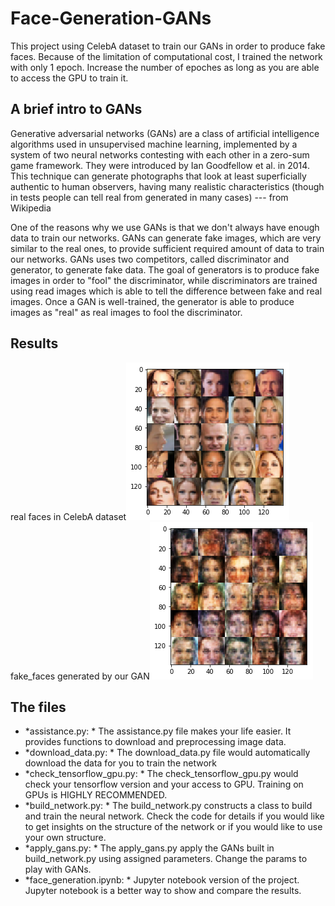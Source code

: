 # Face-Generation-GANs

This project using CelebA dataset to train our GANs in order to produce fake faces. Because of the limitation of computational cost, I trained the network with only 1 epoch. Increase the number of epoches as long as you are able to access the GPU to train it.

## A brief intro to GANs
Generative adversarial networks (GANs) are a class of artificial intelligence algorithms used in unsupervised machine learning, implemented by a system of two neural networks contesting with each other in a zero-sum game framework. They were introduced by Ian Goodfellow et al. in 2014. This technique can generate photographs that look at least superficially authentic to human observers, having many realistic characteristics (though in tests people can tell real from generated in many cases) --- from Wikipedia

One of the reasons why we use GANs is that we don't always have enough data to train our networks. GANs can generate fake images, which are very similar to the real ones, to provide sufficient required amount of data to train our networks. GANs uses two competitors, called discriminator and generator, to generate fake data. The goal of generators is to produce fake images in order to "fool" the discriminator, while discriminators are trained using read images which is able to tell the difference between fake and real images. Once a GAN is well-trained, the generator is able to produce images as "real" as real images to fool the discriminator.

## Results
real faces in CelebA dataset![real faces in CelebA dataset](real_face.png)
fake_faces generated by our GAN![fake_faces generated by our GAN](fake_face.png)

## The files
* *assistance.py: * The assistance.py file makes your life easier. It provides functions to download and preprocessing image data.
* *download_data.py: * The download_data.py file would automatically download the data for you to train the network
* *check_tensorflow_gpu.py: * The check_tensorflow_gpu.py would check your tensorflow version and your access to GPU. Training on GPUs is HIGHLY RECOMMENDED.
* *build_network.py: * The build_network.py constructs a class to build and train the neural network. Check the code for details if you would like to get insights on the structure of the network or if you would like to use your own structure.
* *apply_gans.py: * The apply_gans.py apply the GANs built in build_network.py using assigned parameters. Change the params to play with GANs.
* *face_generation.ipynb: * Jupyter notebook version of the project. Jupyter notebook is a better way to show and compare the results.
